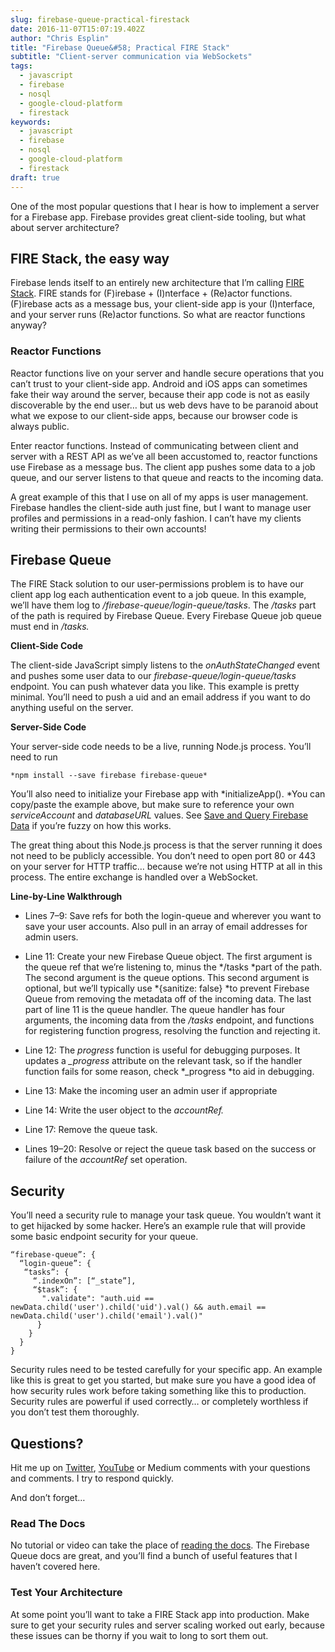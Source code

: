```yaml
---
slug: firebase-queue-practical-firestack
date: 2016-11-07T15:07:19.402Z
author: "Chris Esplin"
title: "Firebase Queue&#58; Practical FIRE Stack"
subtitle: "Client-server communication via WebSockets"
tags:
  - javascript
  - firebase
  - nosql
  - google-cloud-platform
  - firestack
keywords:
  - javascript
  - firebase
  - nosql
  - google-cloud-platform
  - firestack
draft: true
---
```


One of the most popular questions that I hear is how to implement a server for a Firebase app. Firebase provides great client-side tooling, but what about server architecture?


## FIRE Stack, the easy way

Firebase lends itself to an entirely new architecture that I’m calling [FIRE Stack](https://howtofirebase.com/fire-stack-4195a13daf96). FIRE stands for (F)irebase + (I)nterface + (Re)actor functions. (F)irebase acts as a message bus, your client-side app is your (I)nterface, and your server runs (Re)actor functions. So what are reactor functions anyway?

### Reactor Functions

Reactor functions live on your server and handle secure operations that you can’t trust to your client-side app. Android and iOS apps can sometimes fake their way around the server, because their app code is not as easily discoverable by the end user… but us web devs have to be paranoid about what we expose to our client-side apps, because our browser code is always public.

Enter reactor functions. Instead of communicating between client and server with a REST API as we’ve all been accustomed to, reactor functions use Firebase as a message bus. The client app pushes some data to a job queue, and our server listens to that queue and reacts to the incoming data.

A great example of this that I use on all of my apps is user management. Firebase handles the client-side auth just fine, but I want to manage user profiles and permissions in a read-only fashion. I can’t have my clients writing their permissions to their own accounts!

## Firebase Queue

The FIRE Stack solution to our user-permissions problem is to have our client app log each authentication event to a job queue. In this example, we’ll have them log to */firebase-queue/login-queue/tasks*. The */tasks* part of the path is required by Firebase Queue. Every Firebase Queue job queue must end in */tasks.*

**Client-Side Code**


The client-side JavaScript simply listens to the *onAuthStateChanged* event and pushes some user data to our *firebase-queue/login-queue/tasks* endpoint. You can push whatever data you like. This example is pretty minimal. You’ll need to push a uid and an email address if you want to do anything useful on the server.

**Server-Side Code**


Your server-side code needs to be a live, running Node.js process. You’ll need to run

```
*npm install --save firebase firebase-queue*
```


You’ll also need to initialize your Firebase app with *initializeApp(). *You can copy/paste the example above, but make sure to reference your own *serviceAccount* and *databaseURL* values. See [Save and Query Firebase Data](https://howtofirebase.com/save-and-query-firebase-data-ed73fb8c6e3a) if you’re fuzzy on how this works.

The great thing about this Node.js process is that the server running it does not need to be publicly accessible. You don’t need to open port 80 or 443 on your server for HTTP traffic… because we’re not using HTTP at all in this process. The entire exchange is handled over a WebSocket.

**Line-by-Line Walkthrough**

* Lines 7–9: Save refs for both the login-queue and wherever you want to save your user accounts. Also pull in an array of email addresses for admin users.

* Line 11: Create your new Firebase Queue object. The first argument is the queue ref that we’re listening to, minus the */tasks *part of the path. The second argument is the queue options. This second argument is optional, but we’ll typically use *{sanitize: false} *to prevent Firebase Queue from removing the metadata off of the incoming data. The last part of line 11 is the queue handler. The queue handler has four arguments, the incoming data from the */tasks* endpoint, and functions for registering function progress, resolving the function and rejecting it.

* Line 12: The *progress* function is useful for debugging purposes. It updates a *_progress* attribute on the relevant task, so if the handler function fails for some reason, check *_progress *to aid in debugging.

* Line 13: Make the incoming user an admin user if appropriate

* Line 14: Write the user object to the *accountRef.*

* Line 17: Remove the queue task.

* Lines 19–20: Resolve or reject the queue task based on the success or failure of the *accountRef* set operation.

## Security

You’ll need a security rule to manage your task queue. You wouldn’t want it to get hijacked by some hacker. Here’s an example rule that will provide some basic endpoint security for your queue.

```
“firebase-queue”: {
  “login-queue”: {
   “tasks”: {
     “.indexOn”: [“_state”],
     “$task”: {
       ".validate": "auth.uid == newData.child('user').child('uid').val() && auth.email == newData.child('user').child('email').val()"
      }
    }
  }
}
```


Security rules need to be tested carefully for your specific app. An example like this is great to get you started, but make sure you have a good idea of how security rules work before taking something like this to production. Security rules are powerful if used correctly… or completely worthless if you don’t test them thoroughly.

## Questions?

Hit me up on [Twitter](https://twitter.com/ChrisEsplin), [YouTube](https://www.youtube.com/playlist?list=PLdssc-pDiZ7MJeKr4k5r33jCGOT2H_iKB) or Medium comments with your questions and comments. I try to respond quickly.

And don’t forget…

### Read The Docs

No tutorial or video can take the place of [reading the docs](https://github.com/firebase/firebase-queue/blob/master/docs/guide.md). The Firebase Queue docs are great, and you’ll find a bunch of useful features that I haven’t covered here.

### Test Your Architecture

At some point you’ll want to take a FIRE Stack app into production. Make sure to get your security rules and server scaling worked out early, because these issues can be thorny if you wait to long to sort them out.